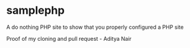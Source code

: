 samplephp
=========

A do nothing PHP site to show that you properly configured a PHP site

Proof of my cloning and pull request - Aditya Nair